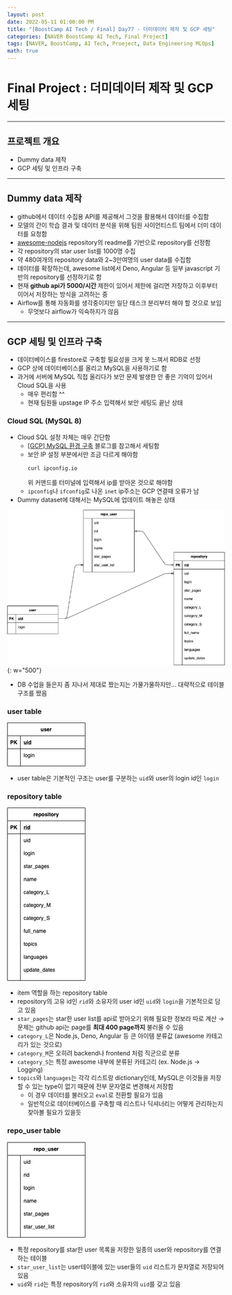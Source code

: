 ```yaml
---
layout: post
date: 2022-05-11 01:00:00 PM
title: "[BoostCamp AI Tech / Final] Day77 - 더미데이터 제작 및 GCP 세팅"
categories: [NAVER BoostCamp AI Tech, Final Project]
tags: [NAVER, BoostCamp, AI Tech, Proeject, Data Engineering MLOps]
math: true
---
```

# Final Project : 더미데이터 제작 및 GCP 세팅

---

## 프로젝트 개요

- Dummy data 제작
- GCP 세팅 및 인프라 구축

---

## Dummy data 제작

- github에서 데이터 수집용 API를 제공해서 그것을 활용해서 데이터를 수집함
- 모델의 간이 학습 결과 및 데이터 분석을 위해 팀원 사이언티스트 팀에서 더미 데이터를 요청함
- [awesome-nodejs](https://github.com/sindresorhus/awesome-nodejs#readme) repository의 readme를 기반으로 repository를 선정함
- 각 repository의 star user list를 1000명 수집
- 약 480여개의 repository data와 2~3만여명의 user data를 수집함
- 데이터를 확장하는데, awesome list에서 Deno, Angular 등 일부 javascript 기반의 repository를 선정하기로 함
- 현재 **github api가 5000/시간** 제한이 있어서 제한에 걸리면 저장하고 이후부터 이어서 저장하는 방식을 고려하는 중
- Airflow를 통해 자동화를 생각중이지만 일단 태스크 분리부터 해야 할 것으로 보임
  - 무엇보다 airflow가 익숙하지가 않음

---

## GCP 세팅 및 인프라 구축

- 데이터베이스를 firestore로 구축할 필요성을 크게 못 느껴서 RDB로 선정
- GCP 상에 데이터베이스를 올리고 MySQL을 사용하기로 함
- 과거에 서버에 MySQL 직접 올리다가 보안 문제 발생한 안 좋은 기억이 있어서 Cloud SQL을 사용
  - 매우 편리함 ^^
  - 현재 팀원들 upstage IP 주소 입력해서 보안 세팅도 끝난 상태

### Cloud SQL (MySQL 8)

- Cloud SQL 설정 자체는 매우 간단함
  - [[GCP] MySQL 환경 구축](https://92phantom.tistory.com/13) 블로그를 참고해서 세팅함
  - 보안 IP 설정 부분에서만 조금 다르게 해야함
    ```.sh
    curl ipconfig.io
    ```
    위 커맨드를 터미널에 입력해서 ip를 받아온 것으로 해야함  
  - `ipconfig`나 `ifconfig`로 나온 `inet` ip주소는 GCP 연결때 오류가 남
- Dummy dataset에 대해서는 MySQL에 업데이트 해놓은 상태

![](/image/boostcamp/project/diagram.png){: w="500"}

- DB 수업을 들은지 좀 지나서 제대로 짰는지는 가물가물하지만... 대략적으로 테이블 구조를 짰음

### user table

![](/image/boostcamp/project/user.png)

- user table은 기본적인 구조는 user를 구분하는 `uid`와 user의 login id인 `login`

### repository table

![](/image/boostcamp/project/repo.png)

- item 역할을 하는 repository table
- repository의 고유 id인 `rid`와 소유자의 user id인 `uid`와 `login`을 기본적으로 담고 있음
- `star_pages`는 star한 user list를 api로 받아오기 위해 필요한 정보라 따로 계산 $\rightarrow$ 문제는 github api는 page를 **최대 400 page까지** 불러올 수 있음
- `category_L`은 Node.js, Deno, Angular 등 큰 아이템 분류값 (awesome 카테고리가 있는 것으로)
- `category_M`은 오히려 backend나 frontend 처럼 직군으로 분류
- `category_S`는 특정 awesome 내부에 분류된 카테고리 (ex. Node.js $\rightarrow$ Logging)
- `topics`와 `languages`는 각각 리스트랑 dictionary인데, MySQL은 이것들을 저장할 수 있는 type이 없기 때문에 전부 문자열로 변경해서 저장함
  - 이 경우 데이터를 불러오고 `eval`로 전환할 필요가 있음
  - 일반적으로 데이터베이스를 구축할 때 리스트나 딕셔너리는 어떻게 관리하는지 찾아볼 필요가 있을듯

### repo_user table

![](/image/boostcamp/project/repo_user.png)

- 특정 repository를 star한 user 목록을 저장한 일종의 user와 repository를 연결하는 테이블
- `star_user_list`는 user테이블에 있는 user들의 `uid` 리스트가 문자열로 저장되어 있음
- `uid`와 `rid`는 특정 repository의 `rid`와 소유자의 `uid`를 갖고 있음

